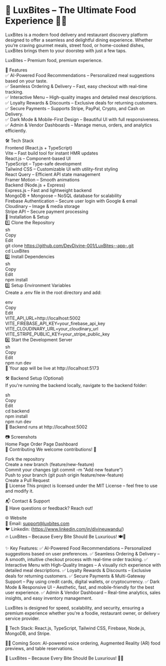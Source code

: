 <h1>📜 LuxBites – The Ultimate Food Experience 🍔🚀</h1>
LuxBites is a modern food delivery and restaurant discovery platform designed to offer a seamless and delightful dining experience. Whether you’re craving gourmet meals, street food, or home-cooked dishes, LuxBites brings them to your doorstep with just a few taps.

LuxBites – Premium food, premium experience.

🚀 Features<br/>
✅ AI-Powered Food Recommendations – Personalized meal suggestions based on your taste. <br/>
✅ Seamless Ordering & Delivery – Fast, easy checkout with real-time tracking.<br/>
✅ Interactive Menu – High-quality images and detailed meal descriptions.<br/>
✅ Loyalty Rewards & Discounts – Exclusive deals for returning customers.<br/>
✅ Secure Payments – Supports Stripe, PayPal, Crypto, and Cash on Delivery.<br/>
✅ Dark Mode & Mobile-First Design – Beautiful UI with full responsiveness.<br/>
✅ Admin & Vendor Dashboards – Manage menus, orders, and analytics efficiently.<br/>

🛠️ Tech Stack<br/>
Frontend (React.js + TypeScript)<br/>
Vite – Fast build tool for instant HMR updates<br/>
React.js – Component-based UI<br/>
TypeScript – Type-safe development<br/>
Tailwind CSS – Customizable UI with utility-first styling<br/>
React Query – Efficient API state management<br/>
Framer Motion – Smooth animations<br/>
Backend (Node.js + Express)<br/>
Express.js – Fast and lightweight backend<br/>
MongoDB + Mongoose – NoSQL database for scalability<br/>
Firebase Authentication – Secure user login with Google & email<br/>
Cloudinary – Image & media storage<br/>
Stripe API – Secure payment processing<br/>
🚀 Installation & Setup<br/>
1️⃣ Clone the Repository<br/>
sh<br/>
Copy<br/>
Edit<br/>
git clone https://github.com/DevDivine-001/LuxBites--app-.git<br/>
cd LuxBites<br/>
2️⃣ Install Dependencies<br/>
sh<br/>
Copy<br/>
Edit<br/>
npm install<br/>
3️⃣ Setup Environment Variables<br/>
Create a .env file in the root directory and add:<br/>

env<br/>
Copy<br/>
Edit<br/>
VITE_API_URL=http://localhost:5002<br/>
VITE_FIREBASE_API_KEY=your_firebase_api_key<br/>
VITE_CLOUDINARY_URL=your_cloudinary_url<br/>
VITE_STRIPE_PUBLIC_KEY=your_stripe_public_key<br/>
4️⃣ Start the Development Server<br/>
sh<br/>
Copy<br/>
Edit<br/>
npm run dev<br/>
🚀 Your app will be live at http://localhost:5173<br/>

🛠️ Backend Setup (Optional)<br/>
If you're running the backend locally, navigate to the backend folder:<br/>

sh<br/>
Copy<br/>
Edit<br/>
cd backend<br/>
npm install<br/>
npm run dev<br/>
🔗 Backend runs at http://localhost:5002<br/>

📷 Screenshots<br/>
Home Page	Order Page	Dashboard<br/>
🤝 Contributing
We welcome contributions! 🚀<br/>

Fork the repository<br/>
Create a new branch (feature/new-feature)<br/>
Commit your changes (git commit -m "Add new feature")<br/>
Push to your branch (git push origin feature/new-feature)<br/>
Create a Pull Request<br/>
📄 License
This project is licensed under the MIT License – feel free to use and modify it.<br/>

📬 Contact & Support<br/>
💬 Have questions or feedback? Reach out!<br/>

🌐 Website<br/>
📧 Email: support@luxbites.com<br/>
🐦 Linkedin: (https://www.linkedin.com/in/divineuwandu/)<br/>
🔥 LuxBites – Because Every Bite Should Be Luxurious! 🍽️🚀<br/>

✨ Key Features:
✅ AI-Powered Food Recommendations – Personalized suggestions based on user preferences.
✅ Seamless Ordering & Delivery – A smooth, intuitive checkout process with real-time order tracking.
✅ Interactive Menu with High-Quality Images – A visually rich experience with detailed meal descriptions.
✅ Loyalty Rewards & Discounts – Exclusive deals for returning customers.
✅ Secure Payments & Multi-Gateway Support – Pay using credit cards, digital wallets, or cryptocurrency.
✅ Dark Mode & Responsive UI – Aesthetic, fast, and mobile-friendly for the best user experience.
✅ Admin & Vendor Dashboard – Real-time analytics, sales insights, and easy inventory management.

LuxBites is designed for speed, scalability, and security, ensuring a premium experience whether you're a foodie, restaurant owner, or delivery service provider.

🚀 Tech Stack: React.js, TypeScript, Tailwind CSS, Firebase, Node.js, MongoDB, and Stripe.

👨‍💻 Coming Soon: AI-powered voice ordering, Augmented Reality (AR) food previews, and table reservations.

🍔 LuxBites – Because Every Bite Should Be Luxurious! 🚀🔥